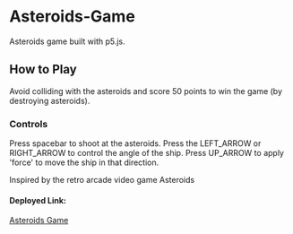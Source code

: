 # Asteroids-Game
Asteroids game built with p5.js. 
## How to Play

Avoid colliding with the asteroids and score 50 points to win the game (by destroying asteroids).
### Controls
Press spacebar to shoot at the asteroids. Press the LEFT_ARROW or RIGHT_ARROW to control the angle of the ship. Press UP_ARROW to apply 'force' to move the ship in that direction.


Inspired by the retro arcade video game Asteroids

#### Deployed Link: 
[Asteroids Game](https://adi868.github.io/Asteroids-Game/)
